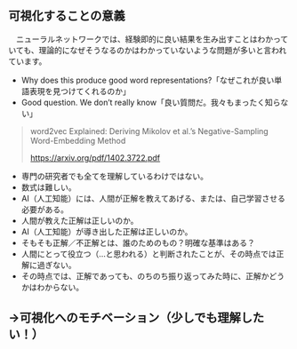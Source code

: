 ## 可視化することの意義

　ニューラルネットワークでは、経験即的に良い結果を生み出すことはわかっていても、理論的になぜそうなるのかはわかっていないような問題が多いと言われています。

* Why does this produce good word representations?「なぜこれが良い単語表現を見つけてくれるのか」
 * Good question. We don’t really know「良い質問だ。我々もまったく知らない」

> word2vec Explained: Deriving Mikolov et al.’s
Negative-Sampling Word-Embedding Method
>
> https://arxiv.org/pdf/1402.3722.pdf

* 専門の研究者でも全てを理解しているわけではない。
* 数式は難しい。
* AI（人工知能）には、人間が正解を教えてあげる、または、自己学習させる必要がある。
 * 人間が教えた正解は正しいのか。
 * AI（人工知能）が導き出した正解は正しいのか。
 * そもそも正解／不正解とは、誰のためのもの？明確な基準はある？
 * 人間にとって役立つ（…と思われる）と判断されたことが、その時点では正解に過ぎない。
 * その時点では、正解であっても、のちのち振り返ってみた時に、正解かどうかはわからない。

## →可視化へのモチベーション（少しでも理解したい！）
